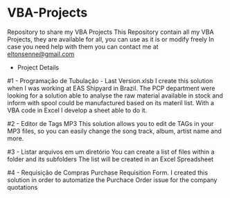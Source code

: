 # VBA-Projects
Repository to share my VBA Projects
This Repository contain all my VBA Projects, they are available for all, you can use as it is or modify freely
In case you need help with them you can contact me at eltonsenne@gmail.com


* Project Details

#1 - Programação de Tubulação - Last Version.xlsb
I create this solution when I was working at EAS Shipyard in Brazil.
The PCP department were looking for a solution able to analyse the raw material available in stock and inform with spool could be manufactured based on its materil list. With a VBA code in Excel I develop a sheet able to do it.

#2 - Editor de Tags MP3
This solution allows you to edit de TAGs in your MP3 files, so you can easily change the song track, album, artist name and more.

#3 - Listar arquivos em um diretório
You can create a list of files within a folder and its subfolders
The list will be created in an Excel Spreadsheet

#4 - Requisição de Compras
Purchase Requisition Form.
I created this solution in order to automatize the Purchace Order issue for the company quotations
